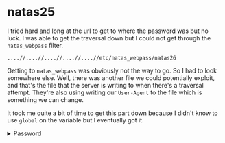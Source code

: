 # natas25

I tried hard and long at the url to get to where the password was but no luck. I was able to get the traversal down but I could not get through the `natas_webpass` filter.

`....//....//....//....//....//etc/natas_webpass/natas26`

Getting to `natas_webpass` was obviously not the way to go. So I had to look somewhere else. Well, there was another file we could potentially exploit, and that's the file that the server is writing to when there's a traversal attempt. They're also using writing our `User-Agent` to the file which is something we can change.

It took me quite a bit of time to get this part down because I didn't know to use `global` on the variable but I eventually got it.

<details>
  <summary>Password</summary>
    oGgWAJ7zcGT28vYazGo4rkhOPDhBu34T
</details>
